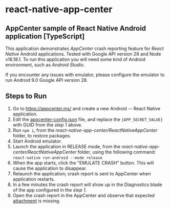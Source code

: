 # react-native-app-center

## AppCenter sample of React Native Android application [TypeScript]

This application demonstrates *AppCenter* crash reporting feature for *React Native* Android applications.
Tested with Google API version 28 and Node v16.18.1. To run this application you will need some kind of Android environment, such as *Android Studio*.

If you encounter any issues with emulator, please configure the emulator to run Android 9.0 Google API version 28.

## Steps to Run

1. Go to https://appcenter.ms/ and create a new Android -- React Native application.
2. Edit the [appcenter-config.json](https://github.com/orderfactory/react-native-app-center/blob/main/ReactNativeAppCenter/android/app/src/main/assets/appcenter-config.json) file, and replace the `{APP_SECRET_VALUE}` with GUID from the *step 1* above.
3. Run `npm i`, from the *react-native-app-center/ReactNativeAppCenter* folder, to restore packages.
4. Start Android emulator.
4. Launch the application in RELEASE mode, from the *react-native-app-center/ReactNativeAppCenter* folder, using the following command:
```react-native run-android --mode release```
5. When the app starts, click the "EMULATE CRASH" button. This will cause the application to disappear.
6. Relaunch the application; crash report is sent to AppCenter when application restarts.
7. In a few minutes the crash report will show up in the Diagnostics blade of the app configured in the *step 1*.
8. Open the crash report in the AppCenter and observe that expected [attachment](https://github.com/orderfactory/react-native-app-center/blob/04f30954d29072e6cb7d3e9245d6e4a9a41fc70b/ReactNativeAppCenter/App.tsx#L79) is missing.

